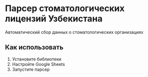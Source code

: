 # Парсер стоматологических лицензий Узбекистана

Автоматический сбор данных о стоматологических организациях

## Как использовать

1. Установите библиотеки
2. Настройте Google Sheets
3. Запустите парсер